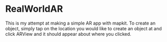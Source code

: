 # RealWorldAR

This is my attempt at making a simple AR app with mapkit.
To create an object, simply tap on the location you would like to create an object at and click ARView and it should appear about where you clicked.
